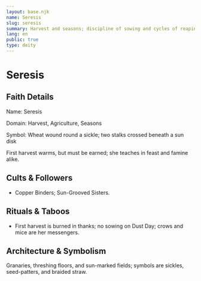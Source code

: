 ```yaml
---
layout: base.njk
name: Seresis
slug: seresis
summary: Harvest and seasons; discipline of sowing and cycles of reaping.
lang: en
public: true
type: deity
---
```


# Seresis

## Faith Details

Name: Seresis

Domain: Harvest, Agriculture, Seasons

Symbol: Wheat wound round a sickle; two stalks crossed beneath a sun disk

First harvest warms, but must be earned; she teaches in feast and famine alike.

## Cults & Followers

- Copper Binders; Sun-Grooved Sisters.

## Rituals & Taboos

- First harvest is burned in thanks; no sowing on Dust Day; crows and mice are her messengers.

## Architecture & Symbolism

Granaries, threshing floors, and sun-marked fields; symbols are sickles, seed-patters, and braided straw.
